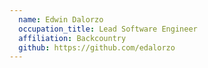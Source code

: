 ```yaml
---
  name: Edwin Dalorzo
  occupation_title: Lead Software Engineer
  affiliation: Backcountry
  github: https://github.com/edalorzo
---
```

